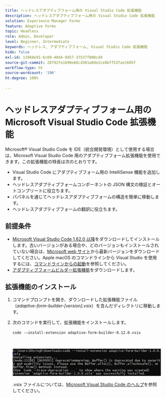 ```yaml
---
title: ヘッドレスアダプティブフォーム用の Visual Studio Code 拡張機能
description: ヘッドレスアダプティブフォーム用の Visual Studio Code 拡張機能
solution: Experience Manager Forms
feature: Adaptive Forms
topic: Headless
role: Admin, Developer
level: Beginner, Intermediate
keywords: ヘッドレス, アダプティブフォーム, Visual Studio Code 拡張機能
hide: false
exl-id: 11960e91-6c09-48d4-9d57-37537f808cd4
source-git-commit: 28792fe1690e68cd301a0de2ce8bff53fae1605f
workflow-type: ht
source-wordcount: '196'
ht-degree: 100%

---
```


# ヘッドレスアダプティブフォーム用の Microsoft Visual Studio Code 拡張機能

Microsoft® Visual Studio Code を IDE（統合開発環境）として使用する場合は、Microsoft Visual Studio Code 用のアダプティブフォーム拡張機能を使用できます。この拡張機能の特長は次のとおりです。

* Visual Studio Code にアダプティブフォーム用の IntelliSense 機能を追加します。
* ヘッドレスアダプティブフォームコンポーネントの JSON 構文の検証とオートコンプリートに役立ちます。
* パパネルを通じてヘッドレスアダプティブフォームの構造を簡単に移動します。
* ヘッドレスアダプティブフォームの翻訳に役立ちます。

<!-- 

The extension o easily navigate the structure 

Adobe provides an extension for Microsoft&reg; Visual Studio Code to make it easier for you to navigate structure and develop Headless adaptive forms in Visual Studio Code. The extension adds Adaptive Forms related IntelliSense capabilities and helps auto-complete Headless adaptive forms JSON syntax. It also adds a panel, titled Forms Tree, to help navigate structure of Headless adaptive form. 

-->

## 前提条件

* [Microsoft Visual Studio Code 1.62.0 以降](https://code.visualstudio.com/docs/supporting/FAQ#_how-do-i-find-the-version)をダウンロードしてインストールします。古いバージョンがある場合や、どのバージョンもインストールされていない場合は、[Microsoft web サイト](https://code.visualstudio.com/docs/setup/setup-overview)から最新バージョンをダウンロードしてください。Apple macOS のコマンドラインから Visual Studio を使用するには、[コマンドラインからの起動](https://code.visualstudio.com/docs/setup/mac#_launching-from-the-command-line)を参照してください。
* [アダプティブフォームビルダー拡張機能](/help/assets/adaptive-form-builder-0.12.0.vsix)をダウンロードします。

## 拡張機能のインストール

1. コマンドプロンプトを開き、ダウンロードした拡張機能ファイル（*adaptive-form-builder-[version].vsix*）を含んだディレクトリに移動します。

1. 次のコマンドを実行して、拡張機能をインストールします。

   `code -–install-extension adaptive-form-builder-0.12.0.vsix`

   <br>

   ![拡張機能のインストール](/help/assets/install-extension.png)


   .vsix ファイルについては、[Microsoft Visual Studio Code のヘルプ](https://code.visualstudio.com/docs/configure/extensions/extension-marketplace#_install-from-a-vsix)を参照してください。
